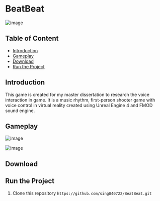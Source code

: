 # BeatBeat
![image](https://user-images.githubusercontent.com/9387781/69391998-683e5a80-0ccc-11ea-9377-14ec7f0a3e15.png)

## Table of Content
* [Introduction](#introduction)
* [Gameplay](#gameplay)
* [Download](#download)
* [Run the Project](#run-the-project)

## Introduction
This game is created for my master dissertation to research the voice interaction in game. It is a music rhythm, first-person shooter game with voice control in virtual reality created using Unreal Engine 4 and FMOD sound engine.

## Gameplay
![image](https://user-images.githubusercontent.com/9387781/69392303-82c50380-0ccd-11ea-8b15-a83c1c3e88c8.png)

![image](https://user-images.githubusercontent.com/9387781/69392241-4e514780-0ccd-11ea-8322-9087d9c622ea.png)

## Download

## Run the Project
1. Clone this repository `https://github.com/sing840722/BeatBeat.git`
